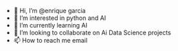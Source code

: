 - 👋 Hi, I’m @enrique garcia
- 👀 I’m interested in python and AI
- 🌱 I’m currently learning AI
- 💞️ I’m looking to collaborate on Ai Data Science projects
- 📫 How to reach me email

<!---
enriquejgg/enriquejgg is a ✨ special ✨ repository because its `README.md` (this file) appears on your GitHub profile.
You can click the Preview link to take a look at your changes.
--->
